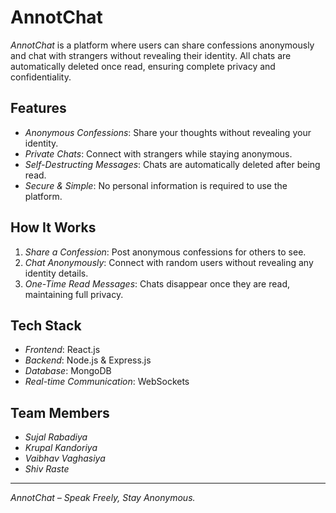 # AnnotChat

*AnnotChat* is a platform where users can share confessions anonymously and chat with strangers without revealing their identity. All chats are automatically deleted once read, ensuring complete privacy and confidentiality.

## Features
- *Anonymous Confessions*: Share your thoughts without revealing your identity.
- *Private Chats*: Connect with strangers while staying anonymous.
- *Self-Destructing Messages*: Chats are automatically deleted after being read.
- *Secure & Simple*: No personal information is required to use the platform.

## How It Works
1. *Share a Confession*: Post anonymous confessions for others to see.
2. *Chat Anonymously*: Connect with random users without revealing any identity details.
3. *One-Time Read Messages*: Chats disappear once they are read, maintaining full privacy.

## Tech Stack
- *Frontend*: React.js
- *Backend*: Node.js & Express.js
- *Database*: MongoDB
- *Real-time Communication*: WebSockets

## Team Members
- *Sujal Rabadiya*
- *Krupal Kandoriya*
- *Vaibhav Vaghasiya*
- *Shiv Raste*

---
*AnnotChat – Speak Freely, Stay Anonymous.*
